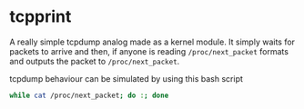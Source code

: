 # tcpprint
A really simple tcpdump analog made as a kernel module.
It simply waits for packets to arrive and then, if anyone
is reading `/proc/next_packet` formats and outputs
the packet to `/proc/next_packet`.

tcpdump behaviour can be simulated by using this bash script
```bash
while cat /proc/next_packet; do :; done
```
